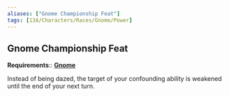 ```yaml
---
aliases: ["Gnome Championship Feat"]
tags: [13A/Characters/Races/Gnome/Power]
---
```


## Gnome Championship Feat

**Requirements**:: **[Gnome](Compendium/13A/Races/Gnome.md)**

Instead of being dazed, the target of your confounding ability is weakened until the end of your next turn.
